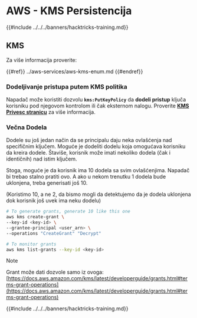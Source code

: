 # AWS - KMS Persistencija

{{#include ../../../banners/hacktricks-training.md}}

## KMS

Za više informacija proverite:

{{#ref}}
../aws-services/aws-kms-enum.md
{{#endref}}

### Dodeljivanje pristupa putem KMS politika

Napadač može koristiti dozvolu **`kms:PutKeyPolicy`** da **dodeli pristup** ključa korisniku pod njegovom kontrolom ili čak eksternom nalogu. Proverite [**KMS Privesc stranicu**](../aws-privilege-escalation/aws-kms-privesc.md) za više informacija.

### Večna Dodela

Dodele su još jedan način da se principalu daju neka ovlašćenja nad specifičnim ključem. Moguće je dodeliti dodelu koja omogućava korisniku da kreira dodele. Štaviše, korisnik može imati nekoliko dodela (čak i identičnih) nad istim ključem.

Stoga, moguće je da korisnik ima 10 dodela sa svim ovlašćenjima. Napadač bi trebao stalno pratiti ovo. A ako u nekom trenutku 1 dodela bude uklonjena, treba generisati još 10.

(Koristimo 10, a ne 2, da bismo mogli da detektujemo da je dodela uklonjena dok korisnik još uvek ima neku dodelu)
```bash
# To generate grants, generate 10 like this one
aws kms create-grant \
--key-id <key-id> \
--grantee-principal <user_arn> \
--operations "CreateGrant" "Decrypt"

# To monitor grants
aws kms list-grants --key-id <key-id>
```
> [!NOTE]
> Grant može dati dozvole samo iz ovoga: [https://docs.aws.amazon.com/kms/latest/developerguide/grants.html#terms-grant-operations](https://docs.aws.amazon.com/kms/latest/developerguide/grants.html#terms-grant-operations)

{{#include ../../../banners/hacktricks-training.md}}
